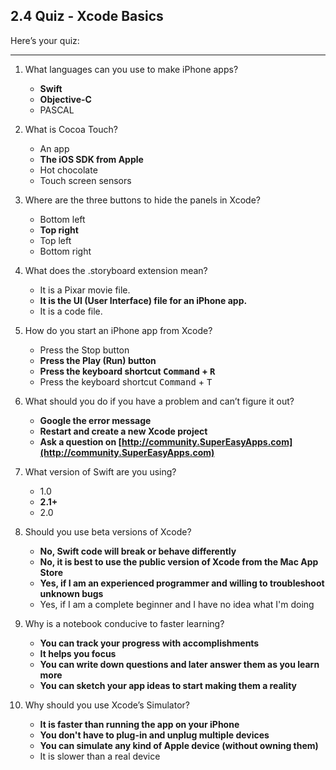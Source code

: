 ## 2.4 Quiz - Xcode Basics ##



Here’s your quiz:

-----

1. What languages can you use to make iPhone apps?

	* **Swift**
	* **Objective-C**
	* PASCAL

2. What is Cocoa Touch?

	* An app
	* **The iOS SDK from Apple**
	* Hot chocolate
	* Touch screen sensors

3. Where are the three buttons to hide the panels in Xcode?
	
	* Bottom left
	* **Top right**
	* Top left
	* Bottom right

4. What does the .storyboard extension mean?

	* It is a Pixar movie file.
	* **It is the UI (User Interface) file for an iPhone app.**
	* It is a code file.

5. How do you start an iPhone app from Xcode?

	* Press the Stop button
	* **Press the Play (Run) button**
	* **Press the keyboard shortcut <kbd>Command</kbd> + <kbd>R</kbd>**
	* Press the keyboard shortcut <kbd> Command</kbd> + <kbd>T</kbd>

6. What should you do if you have a problem and can’t figure it out?
	
	* **Google the error message**
	* **Restart and create a new Xcode project**
	* **Ask a question on [http://community.SuperEasyApps.com](http://community.SuperEasyApps.com)**

7. What version of Swift are you using?

	* 1.0
	* **2.1+**
	* 2.0

8. Should you use beta versions of Xcode?

	* **No, Swift code will break or behave differently**
	* **No, it is best to use the public version of Xcode from the Mac App Store**
	* **Yes, if I am an experienced programmer and willing to troubleshoot unknown bugs**
	* Yes, if I am a complete beginner and I have no idea what I'm doing

9. Why is a notebook conducive to faster learning?

	* **You can track your progress with accomplishments**
	* **It helps you focus**
	* **You can write down questions and later answer them as you learn more**
	* **You can sketch your app ideas to start making them a reality**

10. Why should you use Xcode’s Simulator?

	* **It is faster than running the app on your iPhone**
	* **You don't have to plug-in and unplug multiple devices**
	* **You can simulate any kind of Apple device (without owning them)**
	* It is slower than a real device

